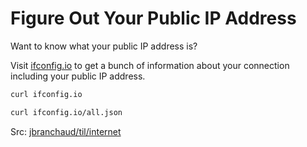 # Figure Out Your Public IP Address

Want to know what your public IP address is?

Visit [ifconfig.io](http://ifconfig.io/) to get a bunch of information about
your connection including your public IP address.

```bash
curl ifconfig.io
```

```bash
curl ifconfig.io/all.json
```

Src: [jbranchaud/til/internet](https://github.com/jbranchaud/til/blob/master/internet/figure-out-your-public-ip-address.md)
